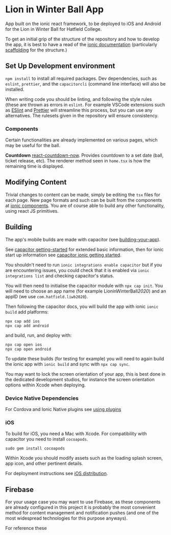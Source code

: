 # Lion in Winter Ball App
App built on the ionic react framework, to be deployed to iOS and Android for the Lion in Winter Ball for Hatfield College.

To get an initial grip of the structure of the repository and how to develop the app, it is best to have a read of the [ionic documentation](https://ionicframework.com/docs/intro) (particularly [scaffolding](https://ionicframework.com/docs/building/scaffolding) for the structure.) 

## Set Up Development environment
`npm install` to install all required packages. 
Dev dependencies, such as `eslint`, `prettier`, and the `capacitorcli` (command line interface) will also be installed. 

When writing code you should be linting, and following the style rules (these are thrown as errors in `eslint`. For example VSCode extensions such as [ESlint](https://marketplace.visualstudio.com/items?itemName=dbaeumer.vscode-eslint) and [Prettier](https://marketplace.visualstudio.com/items?itemName=esbenp.prettier-vscode) will streamline this process, but you can use any alternatives. The rulesets given in the repository will ensure consistency.

### Components
Certain functionalities are already implemented on various pages, which may be useful for the ball.

**Countdown** [react-countdown-now](https://www.npmjs.com/package/react-countdown-now). Provides countdown to a set date (ball, ticket release, etc). The renderer method seen in `home.tsx` is how the remaining time is displayed.

## Modifying Content
Trivial changes to content can be made, simply be editing the `tsx` files for each page. New page formats and such can be built from the components at [ionic components](https://ionicframework.com/docs/components). You are of course able to build any other functionality, using react JS primitives.

## Building
The app's mobile builds are made with capacitor (see [building-your-app](https://capacitor.ionicframework.com/docs/basics/building-your-app)).

See [capacitor getting-started](https://capacitor.ionicframework.com/docs/getting-started) for extended basic information, then for ionic start up information see [capacitor ionic getting started](https://capacitor.ionicframework.com/docs/getting-started/with-ionic/).

You shouldn't need to run `ionic integrations enable capacitor` but if you are encountering issues, you could check that it is enabled via `ionic integrations list` and checking capacitor's status.

You will then need to initialise the capacitor module with `npx cap init`. You will need to choose an app name (for example LioninWinterBall*2020*) and an appID (we use `com.hatfield.liwb2020`).

Then following the capacitor docs, you will build the app with ionic `ionic build` add platforms:
```
npx cap add ios
npx cap add android
```
and build, run, and deploy with:
```
npx cap open ios
npx cap open android
```

To update these builds (for testing for example) you will need to again build the ionic app with `ionic build` and sync with `npx cap sync`.

You may want to lock the screen orientation of your app, this is best done in the dedicated development studios, for instance the screen orientation options within Xcode when deploying.

### Device Native Dependencies
For Cordova and Ionic Native plugins see [using plugins](https://capacitor.ionicframework.com/docs/cordova/using-cordova-plugins/)

### iOS
To build for iOS, you need a Mac with Xcode.
For compatibility with capacitor you need to install `cocoapods`.
```
sudo gem install cocoapods 
```

Within Xcode you should modify assets such as the loading splash screen, app icon, and other pertinent details.

For deployment instructions see [iOS distribution](https://www.joshmorony.com/deploying-capacitor-applications-to-ios-development-distribution/).

## Firebase
For your usage case you may want to use Firebase, as these components are already configured in this project it is probably the most convenient method for content management and notification pushes (and one of the most widespread technologies for this purpose anyways).

For reference these 
